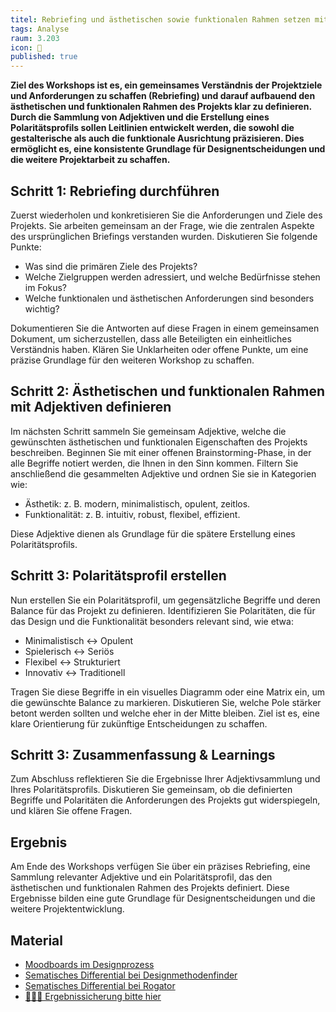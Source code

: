 ```yaml
---
titel: Rebriefing und ästhetischen sowie funktionalen Rahmen setzen mit Adjektiven & Polaritätsprofil
tags: Analyse
raum: 3.203
icon: 🎯
published: true
---
```



**Ziel des Workshops ist es, ein gemeinsames Verständnis der Projektziele und Anforderungen zu schaffen (Rebriefing) und darauf aufbauend den ästhetischen und funktionalen Rahmen des Projekts klar zu definieren. Durch die Sammlung von Adjektiven und die Erstellung eines Polaritätsprofils sollen Leitlinien entwickelt werden, die sowohl die gestalterische als auch die funktionale Ausrichtung präzisieren. Dies ermöglicht es, eine konsistente Grundlage für Designentscheidungen und die weitere Projektarbeit zu schaffen.**



<div class="is-medium">

## Schritt 1: Rebriefing durchführen

Zuerst wiederholen und konkretisieren Sie die Anforderungen und Ziele des Projekts. Sie arbeiten gemeinsam an der Frage, wie die zentralen Aspekte des ursprünglichen Briefings verstanden wurden. Diskutieren Sie folgende Punkte:

- Was sind die primären Ziele des Projekts?
- Welche Zielgruppen werden adressiert, und welche Bedürfnisse stehen im Fokus?
- Welche funktionalen und ästhetischen Anforderungen sind besonders wichtig?

Dokumentieren Sie die Antworten auf diese Fragen in einem gemeinsamen Dokument, um sicherzustellen, dass alle Beteiligten ein einheitliches Verständnis haben. Klären Sie Unklarheiten oder offene Punkte, um eine präzise Grundlage für den weiteren Workshop zu schaffen.


## Schritt 2: Ästhetischen und funktionalen Rahmen mit Adjektiven definieren

Im nächsten Schritt sammeln Sie gemeinsam Adjektive, welche die gewünschten ästhetischen und funktionalen Eigenschaften des Projekts beschreiben. Beginnen Sie mit einer offenen Brainstorming-Phase, in der alle Begriffe notiert werden, die Ihnen in den Sinn kommen. Filtern Sie anschließend die gesammelten Adjektive und ordnen Sie sie in Kategorien wie:

- Ästhetik: z. B. modern, minimalistisch, opulent, zeitlos.
- Funktionalität: z. B. intuitiv, robust, flexibel, effizient.

Diese Adjektive dienen als Grundlage für die spätere Erstellung eines Polaritätsprofils.

## Schritt 3: Polaritätsprofil erstellen

Nun erstellen Sie ein Polaritätsprofil, um gegensätzliche Begriffe und deren Balance für das Projekt zu definieren. Identifizieren Sie Polaritäten, die für das Design und die Funktionalität besonders relevant sind, wie etwa:

- Minimalistisch ↔ Opulent
- Spielerisch ↔ Seriös
- Flexibel ↔ Strukturiert
- Innovativ ↔ Traditionell

Tragen Sie diese Begriffe in ein visuelles Diagramm oder eine Matrix ein, um die gewünschte Balance zu markieren. Diskutieren Sie, welche Pole stärker betont werden sollten und welche eher in der Mitte bleiben. Ziel ist es, eine klare Orientierung für zukünftige Entscheidungen zu schaffen.


## Schritt 3: Zusammenfassung & Learnings

Zum Abschluss reflektieren Sie die Ergebnisse Ihrer Adjektivsammlung und Ihres Polaritätsprofils. Diskutieren Sie gemeinsam, ob die definierten Begriffe und Polaritäten die Anforderungen des Projekts gut widerspiegeln, und klären Sie offene Fragen.


## Ergebnis

Am Ende des Workshops verfügen Sie über ein präzises Rebriefing, eine Sammlung relevanter Adjektive und ein Polaritätsprofil, das den ästhetischen und funktionalen Rahmen des Projekts definiert. Diese Ergebnisse bilden eine gute Grundlage für Designentscheidungen und die weitere Projektentwicklung.

## Material
- [Moodboards im Designprozess](https://www.factor.partners/insights/moodboards-im-designprozess-von-der-vision-zur-realitaet)
- [Sematisches Differential bei Designmethodenfinder](https://www.designmethodsfinder.com/methods/semantic-differential)
- [Sematisches Differential bei Rogator](https://www.rogator.de/wissenswertes/weiteres-fachwissen/semantisches-differential/)
- [🧑🏽‍🏫 Ergebnissicherung bitte hier](https://miro.com/app/board/uXjVL4HMPX0=/?share_link_id=932414924896)

</div>
